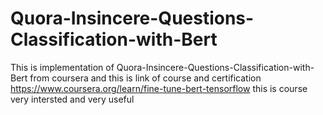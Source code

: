 # Quora-Insincere-Questions-Classification-with-Bert
This is implementation of Quora-Insincere-Questions-Classification-with-Bert from coursera and this is link of course and certification 
https://www.coursera.org/learn/fine-tune-bert-tensorflow
this is course very intersted and very useful
